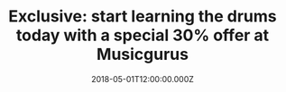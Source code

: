---
campaign-uuid: "c-5b031575-73a1-4300-932f-609185399534"
type: "Offer"
category: "Music"
date: "2018-05-01T12:00:00.000Z"
end-date: "2018-08-30T12:00:00.000Z"
disable-form: false
is_promoted: false
has_entry_page: false
title: "Exclusive: start learning the drums today with a special 30% offer at Musicgurus"
competition-description: "<p>Start learning the drums today with a special 30% offer\
  \ at Musicgurus & Rockschool!</p>\r\n<p>Rockschool drum courses on MusicGurus are\
  \ for beginners (Debut) all the way through to very advanced musicians (Grade 8)\
  \ so there’s something for every drummer. The pieces in each grade are performed\
  \ and taught by talented pros, and include sheet music, backing tracks and a special\
  \ slow motion and looping video player to help you learn every note played.</p>"
banner-img: "https://assets.expresslyapp.com/asset-c12b4d47-30d2-474e-b951-3945d8d78294.jpg"
logo-left-href: "https://www.musicgurus.com/"
logo-left-image: "https://assets.expresslyapp.com/asset-78f189a4-1ce3-4c02-85c0-e96cd9039121.jpg"
logo-left-title: "MusicGurus"
has-winner: false
country-restrictions:
- "GB"
---